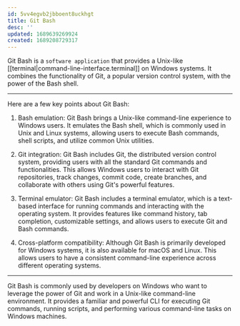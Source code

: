 ```yaml
---
id: 5vv4egvb2jbboent8uckhgt
title: Git Bash
desc: ''
updated: 1689639269924
created: 1689208729317
---
```


Git Bash is a `software application` that provides a Unix-like [[terminal|command-line-interface.terminal]] on Windows systems. It combines the functionality of Git, a popular version control system, with the power of the Bash shell.

---

Here are a few key points about Git Bash:

1. Bash emulation: Git Bash brings a Unix-like command-line experience to Windows users. It emulates the Bash shell, which is commonly used in Unix and Linux systems, allowing users to execute Bash commands, shell scripts, and utilize common Unix utilities.

2. Git integration: Git Bash includes Git, the distributed version control system, providing users with all the standard Git commands and functionalities. This allows Windows users to interact with Git repositories, track changes, commit code, create branches, and collaborate with others using Git's powerful features.

3. Terminal emulator: Git Bash includes a terminal emulator, which is a text-based interface for running commands and interacting with the operating system. It provides features like command history, tab completion, customizable settings, and allows users to execute Git and Bash commands.

4. Cross-platform compatibility: Although Git Bash is primarily developed for Windows systems, it is also available for macOS and Linux. This allows users to have a consistent command-line experience across different operating systems.

---

Git Bash is commonly used by developers on Windows who want to leverage the power of Git and work in a Unix-like command-line environment. It provides a familiar and powerful CLI for executing Git commands, running scripts, and performing various command-line tasks on Windows machines.
